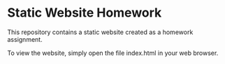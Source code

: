 # Static Website Homework

This repository contains a static website created as a homework assignment.

To view the website, simply open the file index.html in your web browser.
